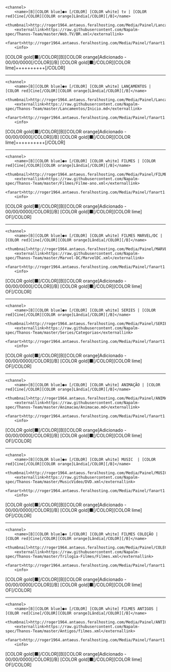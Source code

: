 <channels>


	<channel>
		<name>[B][COLOR blue]●≡ [/COLOR] [COLOR white] tv | [COLOR red]Cine[/COLOR][COLOR orange]Lândia[/COLOR][/B]</name>
		<thumbnail>http://roger1964.antaeus.feralhosting.com/Media/Painel/Lancamentos.png</thumbnail>
		<externallink>https://raw.githubusercontent.com/Napalm-spec/Thanos-Team/master/Web.TV/BR.xml</externallink>
		<fanart>http://roger1964.antaeus.feralhosting.com/Media/Painel/fanart1.jpg</fanart>
		<info>
[COLOR gold]■[/COLOR][B][COLOR orange]Adicionado - 00/00/0000[/COLOR][/B]
[COLOR gold]■[/COLOR][COLOR lime]++++++++++[/COLOR]

</info>
	</channel>

-----------------------------------------------------------------------------------------------------------------------------
	
	
	
	<channel>
		<name>[B][COLOR blue]●≡ [/COLOR] [COLOR white] LANÇAMENTOS | [COLOR red]Cine[/COLOR][COLOR orange]Lândia[/COLOR][/B]</name>
		<thumbnail>http://roger1964.antaeus.feralhosting.com/Media/Painel/Lancamentos.png</thumbnail>
		<externallink>https://raw.githubusercontent.com/Napalm-spec/Thanos-Team/master/Lancamentos/Inicio.md</externallink>
		<fanart>http://roger1964.antaeus.feralhosting.com/Media/Painel/fanart1.jpg</fanart>
		<info>
[COLOR gold]■[/COLOR][B][COLOR orange]Adicionado - 00/00/0000[/COLOR][/B]
[COLOR gold]■[/COLOR][COLOR lime]++++++++++[/COLOR]

</info>
	</channel>

-----------------------------------------------------------------------------------------------------------------------------

	<channel>
		<name>[B][COLOR blue]●≡ [/COLOR] [COLOR white] FILMES | [COLOR red]Cine[/COLOR][COLOR orange]Lândia[/COLOR][/B]</name>
		<thumbnail>http://roger1964.antaeus.feralhosting.com/Media/Painel/FILMES.png</thumbnail>
		<externallink>https://raw.githubusercontent.com/Napalm-spec/Thanos-Team/master/Filmes/Filme-ano.xml</externallink>
		<fanart>http://roger1964.antaeus.feralhosting.com/Media/Painel/fanart1.jpg</fanart>
		<info>
[COLOR gold]■[/COLOR][B][COLOR orange]Adicionado - 00/00/0000[/COLOR][/B]
[COLOR gold]■[/COLOR][COLOR lime] OF[/COLOR]
</info>
	</channel>
		
-----------------------------------------------------------------------------------------------------------------------------
	<channel>
		<name>[B][COLOR blue]●≡ [/COLOR] [COLOR white] FILMES MARVEL/DC | [COLOR red]Cine[/COLOR][COLOR orange]Lândia[/COLOR][/B]</name>
		<thumbnail>http://roger1964.antaeus.feralhosting.com/Media/Painel/MARVEL.png</thumbnail>
		<externallink>https://raw.githubusercontent.com/Napalm-spec/Thanos-Team/master/Marvel-DC/MarvelDC.xml</externallink>
		<fanart>http://roger1964.antaeus.feralhosting.com/Media/Painel/fanart1.jpg</fanart>
		<info>
[COLOR gold]■[/COLOR][B][COLOR orange]Adicionado - 00/00/0000[/COLOR][/B]
[COLOR gold]■[/COLOR][COLOR lime] OF[/COLOR]
			
</info>
	</channel>		

-----------------------------------------------------------------------------------------------------------------------------
	<channel>
		<name>[B][COLOR blue]●≡ [/COLOR] [COLOR white] SERIES | [COLOR red]Cine[/COLOR][COLOR orange]Lândia[/COLOR][/B]</name>
		<thumbnail>http://roger1964.antaeus.feralhosting.com/Media/Painel/SERIES.png</thumbnail>
		<externallink>https://raw.githubusercontent.com/Napalm-spec/Thanos-Team/master/Series/Categorias</externallink>
		<fanart>http://roger1964.antaeus.feralhosting.com/Media/Painel/fanart1.jpg</fanart>
		<info>
[COLOR gold]■[/COLOR][B][COLOR orange]Adicionado - 00/00/0000[/COLOR][/B]
[COLOR gold]■[/COLOR][COLOR lime] OF[/COLOR]
</info>
	</channel>		
	
-----------------------------------------------------------------------------------------------------------------------------
	<channel>
		<name>[B][COLOR blue]●≡ [/COLOR] [COLOR white] ANIMAÇÃO | [COLOR red]Cine[/COLOR][COLOR orange]Lândia[/COLOR][/B]</name>
		<thumbnail>http://roger1964.antaeus.feralhosting.com/Media/Painel/ANIMACAO.png</thumbnail>
		<externallink>https://raw.githubusercontent.com/Napalm-spec/Thanos-Team/master/Animacao/Animacao.md</externallink>
		<fanart>http://roger1964.antaeus.feralhosting.com/Media/Painel/fanart1.jpg</fanart>
		<info>
[COLOR gold]■[/COLOR][B][COLOR orange]Adicionado - 00/00/0000[/COLOR][/B]
[COLOR gold]■[/COLOR][COLOR lime] OF[/COLOR]
</info>
	</channel>		
	
-----------------------------------------------------------------------------------------------------------------------------
	<channel>
		<name>[B][COLOR blue]●≡ [/COLOR] [COLOR white] MUSIC  | [COLOR red]Cine[/COLOR][COLOR orange]Lândia[/COLOR][/B]</name>
		<thumbnail>http://roger1964.antaeus.feralhosting.com/Media/Painel/MUSIC.png</thumbnail>
		<externallink>https://raw.githubusercontent.com/Napalm-spec/Thanos-Team/master/MusicVideo/DVD.xml</externallink>
		<fanart>http://roger1964.antaeus.feralhosting.com/Media/Painel/fanart1.jpg</fanart>
		<info>
[COLOR gold]■[/COLOR][B][COLOR orange]Adicionado - 00/00/0000[/COLOR][/B]
[COLOR gold]■[/COLOR][COLOR lime] OF[/COLOR]
</info>
	</channel>	

-----------------------------------------------------------------------------------------------------------------------------
	<channel>
		<name>[B][COLOR blue]●≡ [/COLOR] [COLOR white] FILMES COLEÇÃO | [COLOR red]Cine[/COLOR][COLOR orange]Lândia[/COLOR][/B]</name>
		<thumbnail>http://roger1964.antaeus.feralhosting.com/Media/Painel/COLECAO.png</thumbnail>
		<externallink>https://raw.githubusercontent.com/Napalm-spec/Thanos-Team/master/Trilogia-Filmes/Filmes.xml</externallink>
		<fanart>http://roger1964.antaeus.feralhosting.com/Media/Painel/fanart1.jpg</fanart>
		<info>
[COLOR gold]■[/COLOR][B][COLOR orange]Adicionado - 00/00/0000[/COLOR][/B]
[COLOR gold]■[/COLOR][COLOR lime] OF[/COLOR]
</info>
	</channel>
	
-----------------------------------------------------------------------------------------------------------------------------
	<channel>
		<name>[B][COLOR blue]●≡ [/COLOR] [COLOR white] FILMES ANTIGOS | [COLOR red]Cine[/COLOR][COLOR orange]Lândia[/COLOR][/B]</name>
		<thumbnail>http://roger1964.antaeus.feralhosting.com/Media/Painel/ANTIGOS.png</thumbnail>
		<externallink>https://raw.githubusercontent.com/Napalm-spec/Thanos-Team/master/Antigos/filmes.xml</externallink>
		<fanart>http://roger1964.antaeus.feralhosting.com/Media/Painel/fanart1.jpg</fanart>
		<info>
[COLOR gold]■[/COLOR][B][COLOR orange]Adicionado - 00/00/0000[/COLOR][/B]
[COLOR gold]■[/COLOR][COLOR lime] OF[/COLOR]
</info>
	</channel>	
	
	
</channels>
